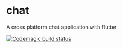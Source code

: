 # chat

A cross platform chat application with flutter

[![Codemagic build status](https://api.codemagic.io/apps/5c63ac4d15fbd500167bde6c/5c63ac4d15fbd500167bde6b/status_badge.svg)](https://codemagic.io/apps/5c63ac4d15fbd500167bde6c/5c63ac4d15fbd500167bde6b/latest_build)